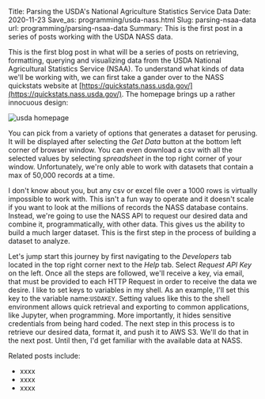 Title: Parsing the USDA's National Agriculture Statistics Service Data
Date: 2020-11-23
Save_as: programming/usda-nass.html
Slug: parsing-nsaa-data
url: programming/parsing-nsaa-data
Summary: This is the first post in a series of posts working with the USDA NASS data.

This is the first blog post in what will be a series of posts on retrieving, formatting, querying and visualizing data from the USDA National Agricultural Statistics Service (NSAA). To understand what kinds of data we'll be working with, we can first take a gander over to the NASS quickstats website at [https://quickstats.nass.usda.gov/](https://quickstats.nass.usda.gov/). The homepage brings up a rather innocuous design:

![usda homepage](https://trimbljk.github.io/theme/images/usda_ws_screenshot.png)

You can pick from a variety of options that generates a dataset for perusing. It will be displayed after selecting the _Get Data_ button at the bottom left corner of browser window. You can even download a csv with all the selected values by selecting _spreadsheet_ in the top right corner of your window. Unfortunately, we're only able to work with datasets that contain a max of 50,000 records at a time. 

I don't know about you, but any csv or excel file over a 1000 rows is virtually impossible to work with. This isn't a fun way to operate and it doesn't scale if you want to look at the millions of records the NASS database contains. Instead, we're going to use the NASS API to request our desired data and combine it, programmatically, with other data. This gives us the ability to build a much larger dataset. This is the first step in the process of building a dataset to analyze.

Let's jump start this journey by first navigating to the _Developers_ tab located in the top right corner next to the _Help_ tab. Select _Request API Key_ on the left. Once all the steps are followed, we'll receive a key, via email, that must be provided to each HTTP Request in order to receive the data we desire. I like to set keys to variables in my shell. As an example, I'll set this key to the variable name:```USDAKEY```. Setting values like this to the shell environment allows quick retrieval and exporting to common applications, like Jupyter, when programming. More importantly, it hides sensitive credentials from being hard coded. The next step in this process is to retrieve our desired data, format it, and push it to AWS S3. We'll do that in the next post. Until then, I'd get familiar with the available data at NASS.

Related posts include:
- xxxx
- xxxx
- xxxx







